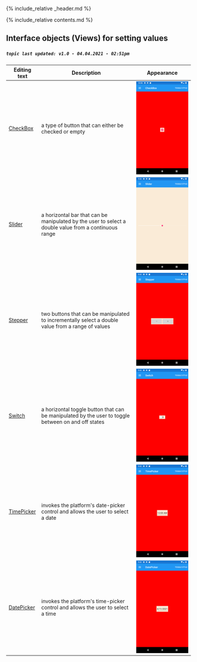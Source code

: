 {% include_relative _header.md %}

{% include_relative contents.md %}

Interface objects (Views) for setting values
------
##### `topic last updated: v1.0 - 04.04.2021 - 02:51pm`

| Editing text                                  | Description                                                                                           | Appearance                                                   |
|-----------------------------------------------|-------------------------------------------------------------------------------------------------------|--------------------------------------------------------------|
| [CheckBox](interface/setting/CheckBox.md)     | a type of button that can either be checked or empty                                                  | <img src="images/views/CheckBox-adr-styled.png" width="300"> |
| [Slider](interface/setting/TimePicker.md)     | a horizontal bar that can be manipulated by the user to select a double value from a continuous range | <img src="images/views/Slider-adr-styled.png" width="300"> |
| [Stepper](interface/setting/TimePicker.md)    | two buttons that can be manipulated to incrementally select a double value from a range of values     | <img src="images/views/Stepper-adr-styled.png" width="300"> |
| [Switch](interface/setting/TimePicker.md)     | a horizontal toggle button that can be manipulated by the user to toggle between on and off states    | <img src="images/views/Switch-adr-styled.png" width="300"> |
| [TimePicker](interface/setting/TimePicker.md) | invokes the platform's date-picker control and allows the user to select a date                       | <img src="images/views/TimePicker-adr-styled.png" width="300"> |
| [DatePicker](interface/setting/TimePicker.md) | invokes the platform's time-picker control and allows the user to select a time                       | <img src="images/views/DatePicker-adr-styled.png" width="300"> |